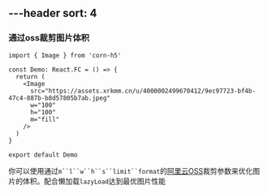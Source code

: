 
---header
sort: 4
---
### 通过oss裁剪图片体积

```tsx
import { Image } from 'corn-h5'

const Demo: React.FC = () => {
  return (
    <Image
      src="https://assets.xrkmm.cn/u/4000002499670412/9ec97723-bf4b-47c4-887b-b8d57805b7ab.jpeg"
      w="100"
      h="100"
      m="fill"
    />
  )
}

export default Demo
```
你可以使用通过`m``l``w``h``s``limit``format`的[阿里云OSS](https://help.aliyun.com/document_detail/32217.html?spm=a2c4g.11186623.6.786.38d04c13NPhk0T)裁剪参数来优化图片的体积。配合懒加载`lazyLoad`达到最优图片性能

